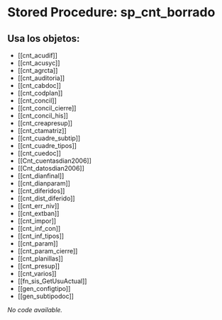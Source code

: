 # Stored Procedure: sp_cnt_borrado

## Usa los objetos:
- [[cnt_acudif]]
- [[cnt_acusyc]]
- [[cnt_agrcta]]
- [[cnt_auditoria]]
- [[cnt_cabdoc]]
- [[cnt_codplan]]
- [[cnt_concil]]
- [[cnt_concil_cierre]]
- [[cnt_concil_his]]
- [[cnt_creapresup]]
- [[cnt_ctamatriz]]
- [[cnt_cuadre_subtip]]
- [[cnt_cuadre_tipos]]
- [[cnt_cuedoc]]
- [[Cnt_cuentasdian2006]]
- [[Cnt_datosdian2006]]
- [[cnt_dianfinal]]
- [[cnt_dianparam]]
- [[cnt_diferidos]]
- [[cnt_dist_diferido]]
- [[cnt_err_niv]]
- [[cnt_extban]]
- [[cnt_impor]]
- [[cnt_inf_con]]
- [[cnt_inf_tipos]]
- [[cnt_param]]
- [[cnt_param_cierre]]
- [[cnt_planillas]]
- [[cnt_presup]]
- [[cnt_varios]]
- [[fn_sis_GetUsuActual]]
- [[gen_configtipo]]
- [[gen_subtipodoc]]

*No code available.*
